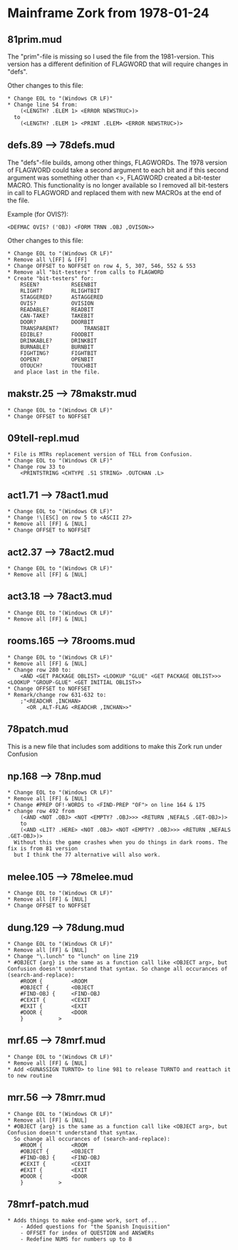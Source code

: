 # Mainframe Zork from 1978-01-24

## 81prim.mud
The "prim"-file is missing so I used the file from the 1981-version. This version has a different definition of FLAGWORD that will require changes in "defs".

Other changes to this file:
~~~
* Change EOL to "(Windows CR LF)"
* Change line 54 from:
	(<LENGTH? .ELEM 1> <ERROR NEWSTRUC>)>
  to
	(<LENGTH? .ELEM 1> <PRINT .ELEM> <ERROR NEWSTRUC>)>
~~~

## defs.89 --> 78defs.mud
The "defs"-file builds, among other things, FLAGWORDs. The 1978 version of FLAGWORD could take a second argument to each bit and if this second argument was something other than <>, FLAGWORD created a bit-tester MACRO. This functionality is no longer available so I removed all bit-testers in call to FLAGWORD and replaced them with new MACROs at the end of the file.

Example (for OVIS?):
~~~
<DEFMAC OVIS? ('OBJ) <FORM TRNN .OBJ ,OVISON>>
~~~
Other changes to this file:
~~~
* Change EOL to "(Windows CR LF)"
* Remove all \[FF] & [FF]
* Change OFFSET to NOFFSET on row 4, 5, 307, 546, 552 & 553
* Remove all "bit-testers" from calls to FLAGWORD
* Create "bit-testers" for:
	RSEEN?			RSEENBIT
	RLIGHT?			RLIGHTBIT
	STAGGERED?		ASTAGGERED
	OVIS?			OVISION
	READABLE?		READBIT
	CAN-TAKE?		TAKEBIT
	DOOR?			DOORBIT
	TRANSPARENT?		TRANSBIT
	EDIBLE?			FOODBIT
	DRINKABLE?		DRINKBIT
	BURNABLE?		BURNBIT
	FIGHTING?		FIGHTBIT
	OOPEN?			OPENBIT
	OTOUCH?			TOUCHBIT
  and place last in the file.
~~~

## makstr.25 --> 78makstr.mud
~~~
* Change EOL to "(Windows CR LF)"
* Change OFFSET to NOFFSET
~~~

## 09tell-repl.mud
~~~
* File is MTRs replacement version of TELL from Confusion.
* Change EOL to "(Windows CR LF)"
* Change row 33 to
    <PRINTSTRING <CHTYPE .S1 STRING> .OUTCHAN .L>
~~~

## act1.71 --> 78act1.mud
~~~
* Change EOL to "(Windows CR LF)"
* Change !\[ESC] on row 5 to <ASCII 27>
* Remove all [FF] & [NUL]
* Change OFFSET to NOFFSET
~~~

## act2.37 --> 78act2.mud
~~~
* Change EOL to "(Windows CR LF)"
* Remove all [FF] & [NUL]
~~~

## act3.18 --> 78act3.mud
~~~
* Change EOL to "(Windows CR LF)"
* Remove all [FF] & [NUL]
~~~

## rooms.165 --> 78rooms.mud
~~~
* Change EOL to "(Windows CR LF)"
* Remove all [FF] & [NUL]
* Change row 280 to:
	<AND <GET PACKAGE OBLIST> <LOOKUP "GLUE" <GET PACKAGE OBLIST>>> <LOOKUP "GROUP-GLUE" <GET INITIAL OBLIST>>
* Change OFFSET to NOFFSET
* Remark/change row 631-632 to:
	;"<READCHR ,INCHAN>
	  <OR ,ALT-FLAG <READCHR ,INCHAN>>"
~~~

## 78patch.mud
This is a new file that includes som additions to make this Zork run under Confusion

## np.168 --> 78np.mud
~~~
* Change EOL to "(Windows CR LF)"
* Remove all [FF] & [NUL]
* Change #PREP OF!-WORDS to <FIND-PREP "OF"> on line 164 & 175
* change row 492 from
	(<AND <NOT .OBJ> <NOT <EMPTY? .OBJ>>> <RETURN ,NEFALS .GET-OBJ>)>
	to
	(<AND <LIT? .HERE> <NOT .OBJ> <NOT <EMPTY? .OBJ>>> <RETURN ,NEFALS .GET-OBJ>)>
  Without this the game crashes when you do things in dark rooms. The fix is from 81 version
  but I think the 77 alternative will also work.
~~~

## melee.105 --> 78melee.mud
~~~
* Change EOL to "(Windows CR LF)"
* Remove all [FF] & [NUL]
* Change OFFSET to NOFFSET
~~~

## dung.129 --> 78dung.mud
~~~
* Change EOL to "(Windows CR LF)"
* Remove all [FF] & [NUL]
* Change "\.lunch" to "lunch" on line 219
* #OBJECT {arg} is the same as a function call like <OBJECT arg>, but Confusion doesn't understand that syntax. So change all occurances of (search-and-replace):
	#ROOM {			<ROOM
	#OBJECT {		<OBJECT
	#FIND-OBJ {		<FIND-OBJ
	#CEXIT {		<CEXIT
	#EXIT {			<EXIT
	#DOOR {			<DOOR
	}			>
~~~

## mrf.65 --> 78mrf.mud
~~~
* Change EOL to "(Windows CR LF)"
* Remove all [FF] & [NUL]
* Add <GUNASSIGN TURNTO> to line 981 to release TURNTO and reattach it to new routine
~~~

## mrr.56 --> 78mrr.mud
~~~
* Change EOL to "(Windows CR LF)"
* Remove all [FF] & [NUL]
* #OBJECT {arg} is the same as a function call like <OBJECT arg>, but Confusion doesn't understand that syntax.
  So change all occurances of (search-and-replace):
	#ROOM {			<ROOM
	#OBJECT {		<OBJECT
	#FIND-OBJ {		<FIND-OBJ
	#CEXIT {		<CEXIT
	#EXIT {			<EXIT
	#DOOR {			<DOOR
	}			>
~~~

## 78mrf-patch.mud
~~~
* Adds things to make end-game work, sort of...
	- Added questions for "the Spanish Inquisition"
	- OFFSET for index of QUESTION and ANSWERs
	- Redefine NUMS for numbers up to 8
~~~

